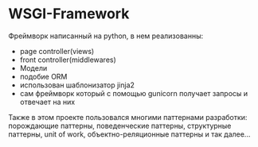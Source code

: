 # WSGI-Framework
Фреймворк написанный на python, в нем реализованны:
 - page controller(views)
 - front controller(middlewares)
 - Модели
 - подобие ORM
 - использован шаблонизатор jinja2
 - сам фреймворк который с помощью gunicorn получает запросы и отвечает на них

Также в этом проекте пользовался многими паттернами разработки: порождающие паттерны, поведенческие паттерны, структурные паттерны, unit of work, объектно-реляционные паттерны и так далее...